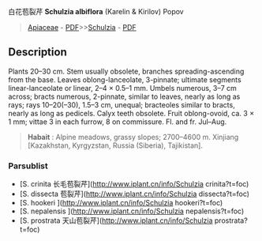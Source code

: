 白花苞裂芹 **Schulzia albiflora** (Karelin & Kirilov) Popov

> [Apiaceae](http://www.iplant.cn/info/Apiaceae?t=foc) - [PDF](http://www.iplant.cn/foc/pdf/Apiaceae.pdf)>>[Schulzia](http://www.iplant.cn/info/Schulzia?t=foc) - [PDF](http://www.iplant.cn/foc/pdf/Schulzia.pdf)

## Description

Plants 20–30 cm. Stem usually obsolete, branches spreading-ascending from the base. Leaves oblong-lanceolate, 3-pinnate; ultimate segments linear-lanceolate or linear, 2–4 × 0.5–1 mm. Umbels numerous, 3–7 cm across; bracts numerous, 2-pinnate, similar to leaves, nearly as long as rays; rays 10–20(–30), 1.5–3 cm, unequal; bracteoles similar to bracts, nearly as long as pedicels. Calyx teeth obsolete. Fruit oblong-ovoid, ca. 3 × 1 mm; vittae 3 in each furrow, 8 on commissure. Fl. and fr. Jul–Aug.


> **Habait** : 
> Alpine meadows, grassy slopes; 2700–4600 m. Xinjiang [Kazakhstan, Kyrgyzstan, Russia (Siberia), Tajikistan].

### Parsublist

* [S.  crinita  长毛苞裂芹](http://www.iplant.cn/info/Schulzia crinita?t=foc)
* [S.  dissecta  苞裂芹](http://www.iplant.cn/info/Schulzia dissecta?t=foc)
* [S.  hookeri  ](http://www.iplant.cn/info/Schulzia hookeri?t=foc)
* [S.  nepalensis  ](http://www.iplant.cn/info/Schulzia nepalensis?t=foc)
* [S.  prostrata  天山苞裂芹](http://www.iplant.cn/info/Schulzia prostrata?t=foc)
